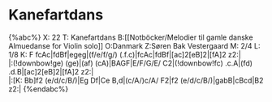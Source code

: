# Kanefartdans

{%abc%}
X: 22
T: Kanefartdans
B:[[Notböcker/Melodier til gamle danske Almuedanse for Violin solo]]
O:Danmark
Z:Søren Bak Vestergaard
M: 2/4
L: 1/8
K: F
fcAc|fdBf|egeg|(f/e/f/g/) (.f.c)|fcAc|fdBf|[ac]2[eB]2|[fA]2 z2:|\
|:(!downbow!ge) (ge)|(af) (cA)|BAGF|E/F/G/E/ C2|(!downbow!fc) .c.A|(fd) .d.B|[ac]2[eB]2|[fA]2 z2:|\
|:[K: Bb]f2 (e/d/c/B/)|Eg Df|Ce B,d|(c/A/)c/A/ F2|f2 (e/d/c/B/)|gabB|cBcd|B2 z2:|
{%endabc%}
